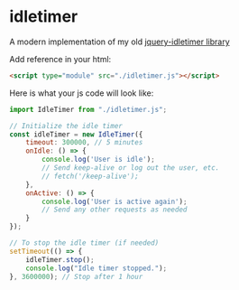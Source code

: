 # idletimer
A modern implementation of my old [jquery-idletimer library](https://github.com/thorst/jquery-idletimer)

Add reference in your html:
```html
<script type="module" src="./idletimer.js"></script>
```

Here is what your js code will look like:
```javascript
import IdleTimer from "./idletimer.js";

// Initialize the idle timer
const idleTimer = new IdleTimer({
    timeout: 300000, // 5 minutes
    onIdle: () => {
        console.log('User is idle');
        // Send keep-alive or log out the user, etc.
        // fetch('/keep-alive');
    },
    onActive: () => {
        console.log('User is active again');
        // Send any other requests as needed
    }
});

// To stop the idle timer (if needed)
setTimeout(() => {
    idleTimer.stop();
    console.log("Idle timer stopped.");
}, 3600000); // Stop after 1 hour

```